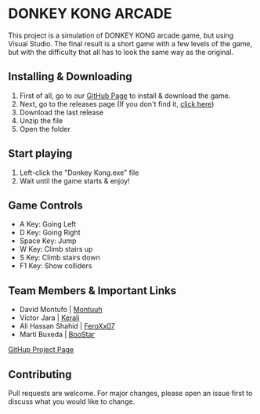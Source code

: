# DONKEY KONG ARCADE

This project is a simulation of DONKEY KONG arcade game, but using Visual Studio. 
The final result is a short game with a few levels of the game, but with the difficulty that all has to 
look the same way as the original.

## Installing & Downloading

 1. First of all, go to our [GitHub Page](https://github.com/FeroXx07/Donkey-Kong) to install & download the game.
 2. Next, go to the releases page (If you don't find it, [click here](https://github.com/FeroXx07/Donkey-Kong/releases))
 3. Download the last release
 4. Unzip the file
 5. Open the folder

## Start playing

 1. Left-click the "Donkey Kong.exe" file
 2. Wait until the game starts & enjoy!

## Game Controls

 - A Key: Going Left
 - D Key: Going Right
 - Space Key: Jump
 - W Key: Climb stairs up
 - S Key: Climb stairs down
 - F1 Key: Show colliders

## Team Members & Important Links

 - David Montufo | [Montuuh](https://github.com/Montuuh)
 - Víctor Jara | [Kerali](https://github.com/Kerali)
 - Ali Hassan Shahid | [FeroXx07](https://github.com/FeroXx07)
 - Martí Buxeda | [BooStar](https://github.com/BooStarGamer)
 
 [GitHup Project Page](https://github.com/Donkey-Kong)

## Contributing
Pull requests are welcome. For major changes, please open an issue first to discuss what you would like to change.

